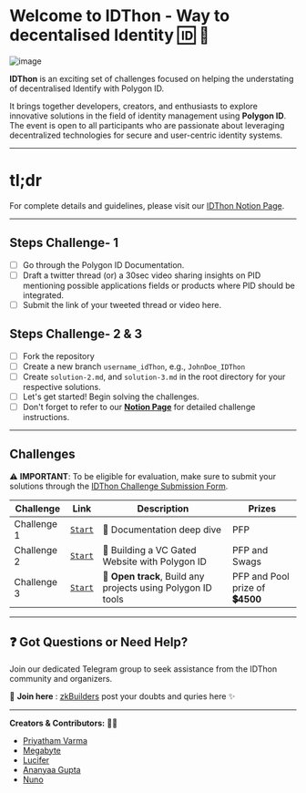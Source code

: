 # Welcome to IDThon - Way to decentalised Identity 🆔 👀 

![image](https://github.com/Polygon-Advocates/idThon/assets/128218414/571441ca-3fca-47bb-b5f8-af8c1a2d014f)


**IDThon** is an exciting set of challenges focused on helping the understating of decentralised Identify with Polygon ID.

It brings together developers, creators, and enthusiasts to explore innovative solutions in the field of identity management using **Polygon ID**. The event is open to all participants who are passionate about leveraging decentralized technologies for secure and user-centric identity systems.

---

# tl;dr

For complete details and guidelines, please visit our [IDThon Notion Page]().

---
## Steps Challenge- 1
- [ ] Go through the Polygon ID Documentation.
- [ ] Draft a twitter thread (or) a 30sec video sharing insights on PID mentioning possible applications fields or products where PID should be integrated.
- [ ] Submit the link of your tweeted thread or video here.
## Steps Challenge- 2 & 3

- [ ] Fork the repository
- [ ] Create a new branch `username_idThon`, e.g., `JohnDoe_IDThon`
- [ ] Create `solution-2.md`, and `solution-3.md` in the root directory for your respective solutions.
- [ ] Let's get started! Begin solving the challenges.
- [ ] Don't forget to refer to our [**Notion Page**]() for detailed challenge instructions.

---

## Challenges

⚠️ **IMPORTANT**: To be eligible for evaluation, make sure to submit your solutions through the [IDThon Challenge Submission Form](https://airtable.com/shrNCmi6zP4RDklNi).

| Challenge    | Link                                                                                        | Description                                                    | Prizes                  |
| ------------ | ------------------------------------------------------------------------------------------- | -------------------------------------------------------------- | ----------------------- |
| Challenge 1  | [`Start`](https://github.com/Polygon-Advocates/idThon/blob/main/challenge-1.md)         | 🐧 Documentation deep dive                     | PFP|
| Challenge 2  | [`Start`](https://github.com/Polygon-Advocates/idThon/blob/main/challenge-2.md)         |  🐯 Building a VC Gated Website with Polygon ID | PFP and Swags  |
| Challenge 3  | [`Start`](https://github.com/Polygon-Advocates/idThon/blob/main/challenge-3.md)         |  🦊 **Open track**, Build any  projects using Polygon ID tools | PFP and Pool prize of **💲4500**  |

---

## ❓ Got Questions or Need Help?

Join our dedicated Telegram group to seek assistance from the IDThon community and organizers.

🚪 **Join here** : [zkBuilders](https://t.me/zkPowerBuilders)  post your doubts and quries here ✨

---

**Creators & Contributors:** 🥷🏻

- [Priyatham Varma](https://twitter.com/Mister_V_Varma)
- [Megabyte](https://twitter.com/megabyte0x)
- [Lucifer](https://twitter.com/Lucifer0x17)
- [Ananyaa Gupta](https://twitter.com/Momosdo)
- [Nuno](https://twitter.com/nunomiguelcg)



